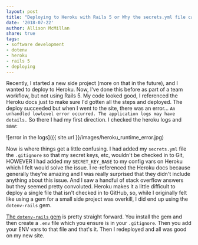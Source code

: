 ```yaml
---
layout: post
title: "Deploying to Heroku with Rails 5 or Why the secrets.yml file causes trouble"
date: '2018-07-22'
author: Allison McMillan
share: true
tags:
- software development
- dotenv
- heroku
- rails 5
- deploying
---
```


Recently, I started a new side project (more on that in the future), and I wanted to deploy to Heroku. Now, I've done this before as part of a team workflow, but not using Rails 5. My code looked good, I referenced the Heroku docs just to make sure I'd gotten all the steps and deployed. The deploy succeeded but when I went to the site, there was an error... `An unhandled lowlevel error occurred. The application logs may have details.` So there I had my first direction. I checked the heroku logs and saw:

![error in the logs]({{ site.url }}/images/heroku_runtime_error.jpg)

Now is where things get a little confusing. I had added my `secrets.yml` file the `.gitignore` so that my secret keys, etc, wouldn't be checked in to Git, HOWEVER I had added my `SECRET_KEY_BASE` to my config vars on Heroku which I felt would solve the issue. I re-referenced the Heroku docs because generally they're amazing and I was really surprised that they didn't include anything about this issue. And I saw a handful of stack overflow answers but they seemed pretty convoluted. Heroku makes it a little difficult to deploy a single file that isn't checked in to GitHub, so, while I originally felt like using a gem for a small side project was overkill, I did end up using the `dotenv-rails` gem.

[The `dotenv-rails` gem](https://github.com/bkeepers/dotenv) is pretty straight forward. You install the gem and then create a `.env` file which you ensure is in your `.gitignore`. Then you add your ENV vars to that file and that's it. Then I redeployed and all was good on my new site.
